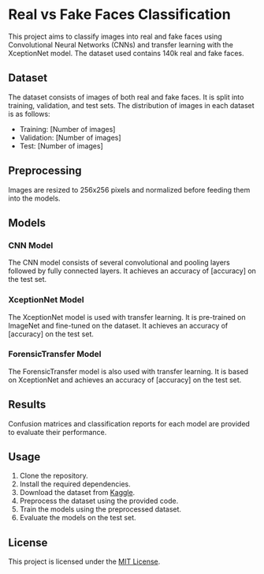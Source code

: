# Real vs Fake Faces Classification

This project aims to classify images into real and fake faces using Convolutional Neural Networks (CNNs) and transfer learning with the XceptionNet model. The dataset used contains 140k real and fake faces.

## Dataset

The dataset consists of images of both real and fake faces. It is split into training, validation, and test sets. The distribution of images in each dataset is as follows:

- Training: [Number of images]
- Validation: [Number of images]
- Test: [Number of images]

## Preprocessing

Images are resized to 256x256 pixels and normalized before feeding them into the models.

## Models

### CNN Model

The CNN model consists of several convolutional and pooling layers followed by fully connected layers. It achieves an accuracy of [accuracy] on the test set.

### XceptionNet Model

The XceptionNet model is used with transfer learning. It is pre-trained on ImageNet and fine-tuned on the dataset. It achieves an accuracy of [accuracy] on the test set.

### ForensicTransfer Model

The ForensicTransfer model is also used with transfer learning. It is based on XceptionNet and achieves an accuracy of [accuracy] on the test set.

## Results

Confusion matrices and classification reports for each model are provided to evaluate their performance.

## Usage

1. Clone the repository.
2. Install the required dependencies.
3. Download the dataset from [Kaggle](https://www.kaggle.com/xhlulu/140k-real-and-fake-faces).
4. Preprocess the dataset using the provided code.
5. Train the models using the preprocessed dataset.
6. Evaluate the models on the test set.

## License

This project is licensed under the [MIT License](LICENSE).

